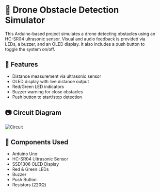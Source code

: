 # 🚁 Drone Obstacle Detection Simulator

This Arduino-based project simulates a drone detecting obstacles using an HC-SR04 ultrasonic sensor. Visual and audio feedback is provided via LEDs, a buzzer, and an OLED display. It also includes a push button to toggle the system on/off.

## 🔧 Features
- Distance measurement via ultrasonic sensor
- OLED display with live distance output
- Red/Green LED indicators
- Buzzer warning for close obstacles
- Push button to start/stop detection

## 📷 Circuit Diagram
![Circuit](images/circuit_diagram.png)

## 🧠 Components Used
- Arduino Uno
- HC-SR04 Ultrasonic Sensor
- SSD1306 OLED Display
- Red & Green LEDs
- Buzzer
- Push Button
- Resistors (220Ω)
